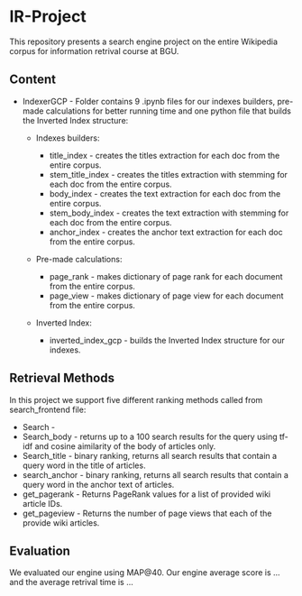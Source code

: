 # IR-Project

This repository presents a search engine project on the entire Wikipedia corpus for information retrival course at BGU.

## Content

- IndexerGCP - Folder contains 9 .ipynb files for our indexes builders, pre-made calculations for better running time and one python file that builds the Inverted Index structure:

  - Indexes builders:

    - title_index - creates the titles extraction for each doc from the entire corpus.
    - stem_title_index - creates the titles extraction with stemming for each doc from the entire corpus.
    - body_index - creates the text extraction for each doc from the entire corpus.
    - stem_body_index - creates the text extraction with stemming for each doc from the entire corpus.
    - anchor_index - creates the anchor text extraction for each doc from the entire corpus.

  - Pre-made calculations:

    - page_rank - makes dictionary of page rank for each document from the entire corpus.
    - page_view - makes dictionary of page view for each document from the entire corpus.

  - Inverted Index:

    - inverted_index_gcp - builds the Inverted Index structure for our indexes.

## Retrieval Methods

In this project we support five different ranking methods called from search_frontend file:

- Search -
- Search_body - returns up to a 100 search results for the query using tf-idf and cosine aimilarity of the body of articles only.
- Search_title - binary ranking, returns all search results that contain a query word in the title of articles.
- search_anchor - binary ranking, returns all search results that contain a query word in the anchor text of articles.
- get_pagerank - Returns PageRank values for a list of provided wiki article IDs.
- get_pageview - Returns the number of page views that each of the provide wiki articles.

## Evaluation

We evaluated our engine using MAP@40. Our engine average score is ... and the average retrival time is ...
